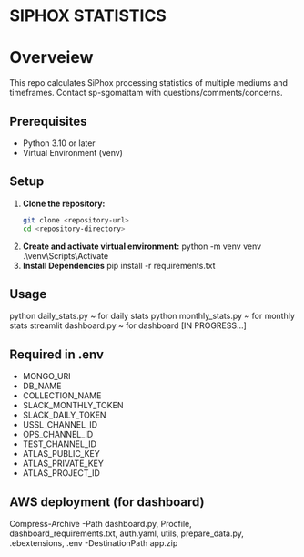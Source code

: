 # SIPHOX STATISTICS 

# Overveiew
This repo calculates SiPhox processing statistics of multiple mediums and timeframes. Contact sp-sgomattam with questions/comments/concerns.

## Prerequisites
- Python 3.10 or later
- Virtual Environment (venv)

## Setup
1. **Clone the repository:**
   ```sh
   git clone <repository-url>
   cd <repository-directory>
   ```
2. **Create and activate virtual environment:**
   python -m venv venv
   .\venv\Scripts\Activate
3. **Install Dependencies**
    pip install -r requirements.txt

## Usage
python daily_stats.py ~ for daily stats
python monthly_stats.py ~ for monthly stats
streamlit dashboard.py ~ for dashboard [IN PROGRESS...]

## Required in .env
- MONGO_URI
- DB_NAME
- COLLECTION_NAME
- SLACK_MONTHLY_TOKEN
- SLACK_DAILY_TOKEN
- USSL_CHANNEL_ID
- OPS_CHANNEL_ID
- TEST_CHANNEL_ID
- ATLAS_PUBLIC_KEY
- ATLAS_PRIVATE_KEY 
- ATLAS_PROJECT_ID

## AWS deployment (for dashboard)
Compress-Archive -Path dashboard.py, Procfile, dashboard_requirements.txt, auth.yaml, utils, prepare_data.py, .ebextensions, .env -DestinationPath app.zip


